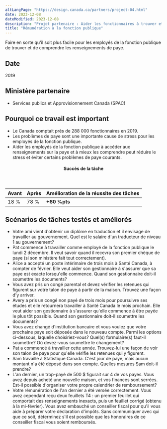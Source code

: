 ```yaml
---
altLangPage: "https://design.canada.ca/partners/project-04.html"
date: 2023-12-08
dateModified: 2023-12-08
description: "Projet partenaire : Aider les fonctionnaires à trouver et à comprendre les renseignements sur leur paye. Date : 2019."
title: "Rémunération à la fonction publique"
---
```

<p>Faire en sorte qu'il soit plus facile pour les employés de la fonction publique de trouver et de comprendre les renseignements de paye.</p>
<h2>Date</h2>
<p>2019</p>
<h2>Ministère partenaire</h2>
<ul>
  <li>Services publics et Approvisionnement Canada (SPAC)</li>
</ul>
<h2>Pourquoi ce travail est important</h2>
<ul>
  <li>Le Canada comptait près de 288 000 fonctionnaires en 2019.</li>
  <li>Les problèmes de paye sont une importante cause de stress pour les employés de la fonction publique.</li>
  <li>Aider les employés de la fonction publique à accéder aux renseignements sur la paye et à mieux les comprendre peut réduire le stress et éviter certains problèmes de paye courants.</li>
</ul>
<div class="row mrgn-tp-lg mrgn-bttm-lg">
  <div class="col-md-8">
    <div class="panel panel-success">
      <header class="panel-heading">
        <h4 class="panel-title text-center">Succès de la tâche</h4>
      </header>
      <table class="table">
        <thead>
          <tr>
            <th scope="col" class="col-md-3">Avant</th>
            <th scope="col" class="col-md-3">Après</th>
            <th scope="col" class="col-md-6">Amélioration de la réussite des tâches</th>
          </tr>
        </thead>
        <tbody>
          <tr>
            <td class="table-smnum">18&nbsp;%</td>
            <td class="table-smnum">78&nbsp;%</td>
            <td class="table-smnum"><span class="text-success"><strong>+60&nbsp;%pts</strong></span></td>
          </tr>
        </tbody>
      </table>
    </div>
  </div>
</div>
<h2>Scénarios de tâches testés et améliorés</h2>
<ul class="lst-spcd">
  <li>Votre ami vient d'obtenir un diplôme en traduction et il envisage de travailler au gouvernement. Quel est le salaire d'un traducteur de niveau 1 au gouvernement?</li>
  <li>Pat commence à travailler comme employé de la fonction publique le lundi 2 décembre. Il veut savoir quand il recevra son premier chèque de paye (si son ministère fait tout correctement).</li>
  <li>Alice a accepté un poste intérimaire de trois mois à Santé Canada, à compter de février. Elle veut aider son gestionnaire à s'assurer que sa paye est exacte lorsqu'elle commence. Quand son gestionnaire doit-il soumettre les documents?</li>
  <li>Vous avez pris un congé parental et devez vérifier les retenues qui figurent sur votre talon de paye à partir de la maison. Trouvez une façon d'y arriver.</li>
  <li>Avery a pris un congé non payé de trois mois pour poursuivre ses études et elle retournera travailler à Santé Canada le mois prochain. Elle veut aider son gestionnaire à s'assurer qu'elle commence à être payée le plus tôt possible. Quand son gestionnaire doit-il soumettre les documents?</li>
  <li>Vous avez changé d'institution bancaire et vous voulez que votre prochaine paye soit déposée dans le nouveau compte. Parmi les options ci-dessous, laquelle choisiriez-vous? Quel(s) formulaire(s) faut-il soumettre? Où devez-vous soumettre le changement?</li>
  <li>Pat a commencé à travailler cette année. Trouvez-lui une façon de voir son talon de paye pour qu'elle vérifie les retenues qui y figurent.</li>
  <li>Sam travaille à Statistique Canada. C'est jour de paye, mais aucun montant n'a été déposé dans son compte. Quelles mesures Sam doit-il prendre?</li>
  <li>L'an dernier, un trop-payé de 500 $ figurait sur 4 de vos payes. Vous avez depuis acheté une nouvelle maison, et vos finances sont serrées. Est-il possible d'organiser votre propre calendrier de remboursement?</li>
  <li>Votre rémunération de l'an dernier a été versée correctement. Vous avez cependant reçu deux feuillets T4 : un premier feuillet qui comportait des renseignements inexacts, puis un feuillet corrigé (obtenu à la mi-février). Vous avez embauché un conseiller fiscal pour qu'il vous aide à préparer votre déclaration d'impôts. Sans communiquer avec qui que ce soit, déterminez s'il est possible que les honoraires de ce conseiller fiscal vous soient remboursés.</li>
</ul>
